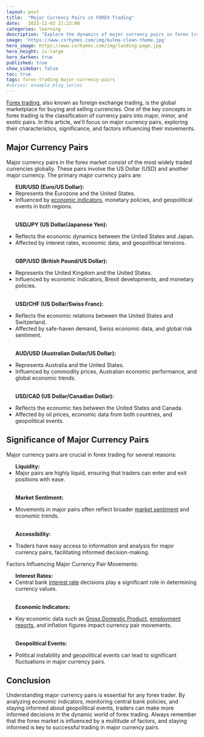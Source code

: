 ```yaml
---
layout: post
title:  "Major Currency Pairs in FOREX Trading"
date:   2023-12-03 21:23:00
categories: learning
description: "Explore the dynamics of major currency pairs in forex trading, from EUR/USD to USD/JPY. Understand key factors influencing their movements."
image: 'https://www.csrhymes.com/img/bulma-clean-theme.jpg'
hero_image: https://www.csrhymes.com/img/landing-page.jpg
hero_height: is-large
hero_darken: true
published: true
show_sidebar: false
toc: true
tags: forex-trading major-currency-pairs
#series: example_blog_series
---
```


<p><a href="https://www.daytrading.ltd/learning/what-is-forex-trading">Forex trading</a>, also known as foreign exchange trading, is the global marketplace for buying and selling currencies. One of the key concepts in forex trading is the classification of currency pairs into major, minor, and exotic pairs. In this article, we'll focus on major currency pairs, exploring their characteristics, significance, and factors influencing their movements.</p>

## Major Currency Pairs
<p>Major currency pairs in the forex market consist of the most widely traded currencies globally. These pairs involve the US Dollar (USD) and another major currency. The primary major currency pairs are:</p>
<ul>
<strong>EUR/USD (Euro/US Dollar):</strong>

<li>Represents the Eurozone and the United States.</li>
<li>Influenced by <a href="https://www.daytrading.ltd/learning/economic-indicators-in-forex-trading">economic indicators</a>, monetary policies, and geopolitical events in both regions.</li><br>

<strong>USD/JPY (US Dollar/Japanese Yen):</strong>

<li>Reflects the economic dynamics between the United States and Japan.</li>
<li>Affected by interest rates, economic data, and geopolitical tensions.</li><br>

<strong>GBP/USD (British Pound/US Dollar):</strong>

<li>Represents the United Kingdom and the United States.</li>
<li>Influenced by economic indicators, Brexit developments, and monetary policies.</li><br>

<strong>USD/CHF (US Dollar/Swiss Franc):</strong>

<li>Reflects the economic relations between the United States and Switzerland.</li>
<li>Affected by safe-haven demand, Swiss economic data, and global risk sentiment.</li><br>

<strong>AUD/USD (Australian Dollar/US Dollar):</strong>

<li>Represents Australia and the United States.</li>
<li>Influenced by commodity prices, Australian economic performance, and global economic trends.</li><br>

<strong>USD/CAD (US Dollar/Canadian Dollar):</strong>

<li>Reflects the economic ties between the United States and Canada.</li>
<li>Affected by oil prices, economic data from both countries, and geopolitical events.</li>
</ul>

## Significance of Major Currency Pairs
<p>Major currency pairs are crucial in forex trading for several reasons:</p>
<ul>
<strong>Liquidity:</strong>

<li>Major pairs are highly liquid, ensuring that traders can enter and exit positions with ease.</li><br>
  
<strong>Market Sentiment:</strong>

<li>Movements in major pairs often reflect broader <a href="https://www.daytrading.ltd/learning/forex-market-sentiment">market sentiment</a> and economic trends.</li><br>

<strong>Accessibility:</strong>

<li>Traders have easy access to information and analysis for major currency pairs, facilitating informed decision-making.</li>
</ul>

<p>Factors Influencing Major Currency Pair Movements:</p>
<ul>
<strong>Interest Rates:</strong>

<li>Central bank <a href="https://www.daytrading.ltd/learning/interest-rates">interest rate</a> decisions play a significant role in determining currency values.</li><br>

<strong>Economic Indicators:</strong>

<li>Key economic data such as <a href="https://www.daytrading.ltd/2023/12/understanding-gross-domestic-product.html">Gross Domestic Product</a>, <a href="https://www.daytrading.ltd/learning/employment-report">employment reports</a>, and inflation figures impact currency pair movements.</li><br>

<strong>Geopolitical Events:</strong>

<li>Political instability and geopolitical events can lead to significant fluctuations in major currency pairs.</li>
</ul>

## Conclusion
<p>Understanding major currency pairs is essential for any forex trader. By analyzing economic indicators, monitoring central bank policies, and staying informed about geopolitical events, traders can make more informed decisions in the dynamic world of forex trading. Always remember that the forex market is influenced by a multitude of factors, and staying informed is key to successful trading in major currency pairs.</p>

<script type="application/ld+json">
{
  "@context": "https://schema.org",
  "@type": "FAQPage",
  "mainEntity": [
    {
      "@type": "Question",
      "name": "What are major currency pairs in forex trading?",
      "acceptedAnswer": {
        "@type": "Answer",
        "text": "Major currency pairs in forex trading involve the US Dollar (USD) and another major currency, representing the most widely traded currencies globally."
      }
    },
    {
      "@type": "Question",
      "name": "Which are the primary major currency pairs?",
      "acceptedAnswer": {
        "@type": "Answer",
        "text": "The primary major currency pairs include EUR/USD, USD/JPY, GBP/USD, USD/CHF, AUD/USD, and USD/CAD."
      }
    },
    {
      "@type": "Question",
      "name": "Why are major currency pairs significant in forex trading?",
      "acceptedAnswer": {
        "@type": "Answer",
        "text": "Major currency pairs are crucial due to their high liquidity, reflection of market sentiment, and accessibility for traders to make informed decisions."
      }
    },
    {
      "@type": "Question",
      "name": "What factors influence major currency pair movements?",
      "acceptedAnswer": {
        "@type": "Answer",
        "text": "Factors influencing major currency pairs include interest rates, economic indicators, and geopolitical events such as political instability."
      }
    },
    {
      "@type": "Question",
      "name": "How can traders analyze major currency pairs?",
      "acceptedAnswer": {
        "@type": "Answer",
        "text": "Traders can analyze major currency pairs by monitoring central bank policies, economic indicators, and staying informed about geopolitical events."
      }
    }
  ]
}
</script>